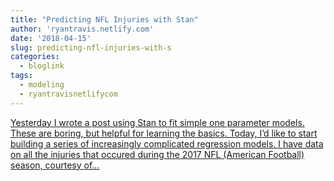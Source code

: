 ```yaml
---
title: "Predicting NFL Injuries with Stan"
author: 'ryantravis.netlify.com'
date: '2018-04-15'
slug: predicting-nfl-injuries-with-s
categories:
  - bloglink
tags:
  - modeling
  - ryantravisnetlifycom
---
```


[Yesterday I wrote a post using Stan to fit simple one parameter models. These are boring, but helpful for learning the basics. Today, I’d like to start building a series of increasingly complicated regression models. I have data on all the injuries that occured during the 2017 NFL (American Football) season, courtesy of...<click to read more>](http://ryantravis.netlify.com/post/predicting-nfl-injuries-with-stan/)

